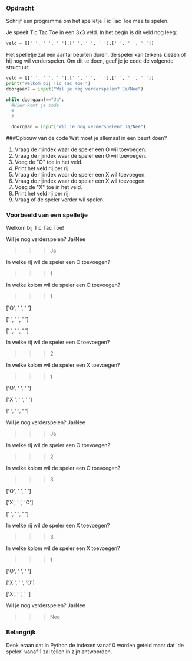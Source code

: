### Opdracht
Schrijf een programma om het spelletje Tic Tac Toe mee te spelen. 

Je speelt Tic Tac Toe in een 3x3 veld. In het begin is dit veld nog leeg:
```python
veld = [[' ', ' ', ' '],[' ', ' ', ' '],[' ', ' ', ' ']]
```
Het spelletje zal een aantal beurten duren, de speler kan telkens kiezen of hij nog wil verderspelen. Om dit te doen, geef je je code de volgende structuur:
```python
veld = [[' ', ' ', ' '],[' ', ' ', ' '],[' ', ' ', ' ']]
print("Welkom bij Tic Tac Toe!")
doorgaan? = input("Wil je nog verderspelen? Ja/Nee")

while doorgaan?=="Ja":
  #Hier komt je code
  #
  #

  doorgaan = input("Wil je nog verderspelen? Ja/Nee")
```
###Opbouw van de code
Wat moet je allemaal in een beurt doen?

1. Vraag de rijindex waar de speler een O wil toevoegen.
2. Vraag de rijindex waar de speler een O wil toevoegen.
3. Voeg de "O" toe in het veld.
4. Print het veld rij per rij.
5. Vraag de rijindex waar de speler een X wil toevoegen.
6. Vraag de rijindex waar de speler een X wil toevoegen.
7. Voeg de "X" toe in het veld.
8. Print het veld rij per rij.
9. Vraag of de speler verder wil spelen.

### Voorbeeld van een spelletje

Welkom bij Tic Tac Toe!


Wil je nog verderspelen? Ja/Nee

>>> Ja

In welke rij wil de speler een O toevoegen?

>>> 1

In welke kolom wil de speler een O toevoegen?

>>> 1

['O', ' ', ' ']

[' ', ' ', ' ']

[' ', ' ', ' ']

In welke rij wil de speler een X toevoegen?

>>> 2

In welke kolom wil de speler een X toevoegen?

>>> 1

['O', ' ', ' ']

['X ', ' ', ' ']

[' ', ' ', ' ']


Wil je nog verderspelen? Ja/Nee

>>> Ja

In welke rij wil de speler een O toevoegen?

>>> 2

In welke kolom wil de speler een O toevoegen?

>>> 3

['O', ' ', ' ']

['X', ' ', 'O']

[' ', ' ', ' ']

In welke rij wil de speler een X toevoegen?

>>> 3

In welke kolom wil de speler een X toevoegen?

>>> 1

['O', ' ', ' ']

['X ', ' ', 'O']

['X', ' ', ' ']


Wil je nog verderspelen? Ja/Nee
>>> Nee


### Belangrijk
Denk eraan dat in Python de indexen vanaf 0 worden geteld maar dat 'de speler' vanaf 1 zal tellen in zijn antwoorden.

